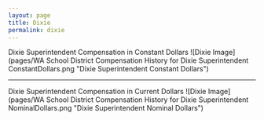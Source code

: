 ```yaml
---
layout: page
title: Dixie
permalink: dixie
---
```



Dixie Superintendent Compensation in Constant Dollars
![Dixie Image](pages/WA School District Compensation History for Dixie Superintendent ConstantDollars.png "Dixie Superintendent Constant Dollars")
___

Dixie Superintendent Compensation in Current Dollars
![Dixie Image](pages/WA School District Compensation History for Dixie Superintendent NominalDollars.png "Dixie Superintendent Nominal Dollars")